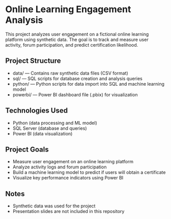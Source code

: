 # Online Learning Engagement Analysis

This project analyzes user engagement on a fictional online learning platform using synthetic data. The goal is to track and measure user activity, forum participation, and predict certification likelihood.

## Project Structure

- data/ — Contains raw synthetic data files (CSV format)
- sql/ — SQL scripts for database creation and analysis queries
- python/ — Python scripts for data import into SQL and machine learning model
- powerbi/ — Power BI dashboard file (.pbix) for visualization

## Technologies Used

- Python (data processing and ML model)
- SQL Server (database and queries)
- Power BI (data visualization)

## Project Goals

- Measure user engagement on an online learning platform
- Analyze activity logs and forum participation
- Build a machine learning model to predict if users will obtain a certificate
- Visualize key performance indicators using Power BI

## Notes

- Synthetic data was used for the project
- Presentation slides are not included in this repository

